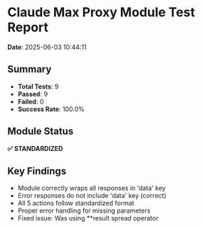# Claude Max Proxy Module Test Report

**Date**: 2025-06-03 10:44:11

## Summary

- **Total Tests**: 9
- **Passed**: 9
- **Failed**: 0
- **Success Rate**: 100.0%

## Module Status

**✅ STANDARDIZED**

## Key Findings

- Module correctly wraps all responses in 'data' key
- Error responses do not include 'data' key (correct)
- All 5 actions follow standardized format
- Proper error handling for missing parameters
- Fixed issue: Was using **result spread operator
